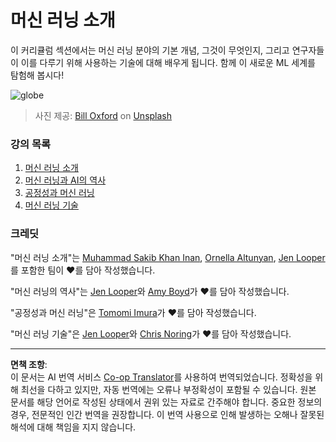 <!--
CO_OP_TRANSLATOR_METADATA:
{
  "original_hash": "cf8ecc83f28e5b98051d2179eca08e08",
  "translation_date": "2025-09-03T23:26:03+00:00",
  "source_file": "1-Introduction/README.md",
  "language_code": "ko"
}
-->
# 머신 러닝 소개

이 커리큘럼 섹션에서는 머신 러닝 분야의 기본 개념, 그것이 무엇인지, 그리고 연구자들이 이를 다루기 위해 사용하는 기술에 대해 배우게 됩니다. 함께 이 새로운 ML 세계를 탐험해 봅시다!

![globe](../../../translated_images/globe.59f26379ceb40428672b4d9a568044618a2bf6292ecd53a5c481b90e3fa805eb.ko.jpg)
> 사진 제공: <a href="https://unsplash.com/@bill_oxford?utm_source=unsplash&utm_medium=referral&utm_content=creditCopyText">Bill Oxford</a> on <a href="https://unsplash.com/s/photos/globe?utm_source=unsplash&utm_medium=referral&utm_content=creditCopyText">Unsplash</a>
  
### 강의 목록

1. [머신 러닝 소개](1-intro-to-ML/README.md)
1. [머신 러닝과 AI의 역사](2-history-of-ML/README.md)
1. [공정성과 머신 러닝](3-fairness/README.md)
1. [머신 러닝 기술](4-techniques-of-ML/README.md)

### 크레딧

"머신 러닝 소개"는 [Muhammad Sakib Khan Inan](https://twitter.com/Sakibinan), [Ornella Altunyan](https://twitter.com/ornelladotcom), [Jen Looper](https://twitter.com/jenlooper)를 포함한 팀이 ♥️를 담아 작성했습니다.

"머신 러닝의 역사"는 [Jen Looper](https://twitter.com/jenlooper)와 [Amy Boyd](https://twitter.com/AmyKateNicho)가 ♥️를 담아 작성했습니다.

"공정성과 머신 러닝"은 [Tomomi Imura](https://twitter.com/girliemac)가 ♥️를 담아 작성했습니다.

"머신 러닝 기술"은 [Jen Looper](https://twitter.com/jenlooper)와 [Chris Noring](https://twitter.com/softchris)가 ♥️를 담아 작성했습니다.

---

**면책 조항**:  
이 문서는 AI 번역 서비스 [Co-op Translator](https://github.com/Azure/co-op-translator)를 사용하여 번역되었습니다. 정확성을 위해 최선을 다하고 있지만, 자동 번역에는 오류나 부정확성이 포함될 수 있습니다. 원본 문서를 해당 언어로 작성된 상태에서 권위 있는 자료로 간주해야 합니다. 중요한 정보의 경우, 전문적인 인간 번역을 권장합니다. 이 번역 사용으로 인해 발생하는 오해나 잘못된 해석에 대해 책임을 지지 않습니다.